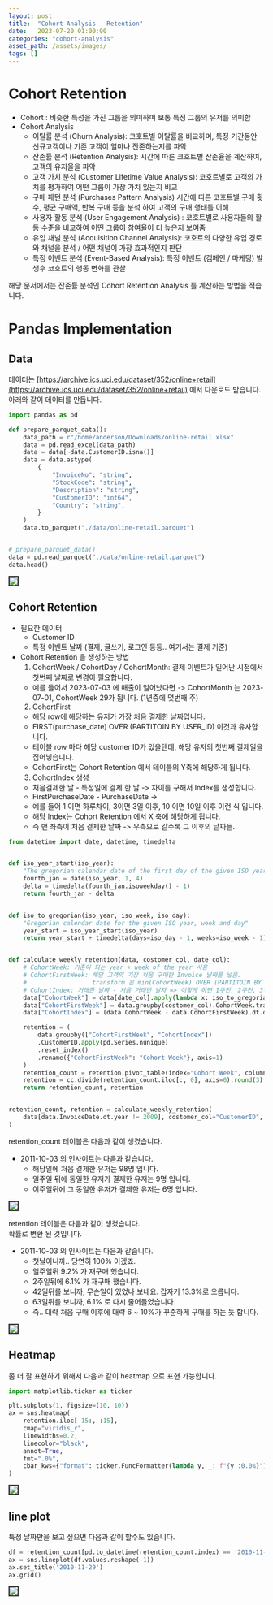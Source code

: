 ```yaml
---
layout: post
title:  "Cohort Analysis - Retention"
date:   2023-07-20 01:00:00
categories: "cohort-analysis"
asset_path: /assets/images/
tags: []
---
```


# Cohort Retention 

- Cohort : 비슷한 특성을 가진 그룹을 의미하며 보통 특정 그룹의 유저를 의미함
- Cohort Analysis 
  - 이탈률 분석 (Churn Analysis): 코호트별 이탈률을 비교하며, 특정 기간동안 신규고객이나 기존 고객이 얼마나 잔존하는지를 파악
  - 잔존률 분석 (Retention Analysis): 시간에 따른 코호트별 잔존율을 계산하여, 고객의 유지율을 파악
  - 고객 가치 분석 (Customer Lifetime Value Analysis): 코호트별로 고객의 가치를 평가하여 어떤 그룹이 가장 가치 있는지 비교
  - 구매 패턴 분석 (Purchases Pattern Analysis) 시간에 따른 코호트별 구매 횟수, 평균 구매액, 반복 구매 등을 분석 하여 고객의 구매 행태를 이해
  - 사용자 활동 분석 (User Engagement Analysis) : 코호트별로 사용자들의 활동 수준을 비교하여 어떤 그룹이 참여율이 더 높은지 보여줌
  - 유입 채널 분석 (Acquisition Channel Analysis): 코호트의 다양한 유입 경로와 채널을 분석 / 어떤 채널이 가장 효과적인지 판단 
  - 특정 이벤트 분석 (Event-Based Analysis): 특정 이벤트 (캠페인 / 마케팅) 발생후 코호트의 행동 변화를 관찰

해당 문서에서는 잔존률 분석인 Cohort Retention Analysis 를 계산하는 방법을 적습니다. 

# Pandas Implementation

## Data 

데이터는 [https://archive.ics.uci.edu/dataset/352/online+retail](https://archive.ics.uci.edu/dataset/352/online+retail) 에서 다운로드 받습니다.<br>
아래와 같이 데이터를 만듭니다. 

```python
import pandas as pd

def prepare_parquet_data():
    data_path = r"/home/anderson/Downloads/online-retail.xlsx"
    data = pd.read_excel(data_path)
    data = data[~data.CustomerID.isna()]
    data = data.astype(
        {
            "InvoiceNo": "string",
            "StockCode": "string",
            "Description": "string",
            "CustomerID": "int64",
            "Country": "string",
        }
    )
    data.to_parquet("./data/online-retail.parquet")


# prepare_parquet_data()
data = pd.read_parquet("./data/online-retail.parquet")
data.head()
```

<img src="{{ page.asset_path }}cohort-retention-01.png" class="img-responsive img-rounded img-fluid center" style="border: 2px solid #333333">



## Cohort Retention

- 필요한 데이터 
  - Customer ID
  - 특정 이벤트 날짜 (결제, 글쓰기, 로그인 등등.. 여기서는 결제 기준)
- Cohort Retention 을 생성하는 방법 
  1. CohortWeek / CohortDay / CohortMonth: 결제 이벤트가 일어난 시점에서 첫번째 날짜로 변경이 필요합니다. 
    - 예를 들어서 2023-07-03 에 매출이 일어났다면 -> CohortMonth 는 2023-07-01, CohortWeek 29가 됩니다. (1년중에 몇번째 주)
  2. CohortFirst 
    - 해당 row에 해당하는 유저가 가장 처음 결제한 날짜입니다.
    - FIRST(purchase_date) OVER (PARTITOIN BY USER_ID) 이것과 유사합니다. 
    - 테이블 row 마다 해당 customer ID가 있을텐데, 해당 유저의 첫번째 결제일을 집어넣습니다.
    - CohortFirst는 Cohort Retention 에서 테이블의 Y축에 해당하게 됩니다.  
  3. CohortIndex 생성
    - 처음결제한 날 - 특정일에 결제 한 날 -> 차이를 구해서 Index를 생성합니다. 
    - FirstPurchaseDate - PurchaseDate -> 
    - 예를 들어 1 이면 하루차이, 3이면 3일 이후, 10 이면 10일 이후 이런 식 입니다. 
    - 해당 Index는 Cohort Retention 에서 X 축에 해당하게 됩니다.
    - 즉 맨 좌측이 처음 결제한 날짜 -> 우측으로 갈수록 그 이후의 날짜들.


```python
from datetime import date, datetime, timedelta


def iso_year_start(iso_year):
    "The gregorian calendar date of the first day of the given ISO year"
    fourth_jan = date(iso_year, 1, 4)
    delta = timedelta(fourth_jan.isoweekday() - 1)
    return fourth_jan - delta


def iso_to_gregorian(iso_year, iso_week, iso_day):
    "Gregorian calendar date for the given ISO year, week and day"
    year_start = iso_year_start(iso_year)
    return year_start + timedelta(days=iso_day - 1, weeks=iso_week - 1)


def calculate_weekly_retention(data, costomer_col, date_col):
    # CohortWeek: 기준이 되는 year + week of the year 사용
    # CohortFirstWeek: 해당 고객의 가장 처음 구매한 Invoice 날짜를 넣음.
    #                  transform 은 min(CohortWeek) OVER (PARTITOIN BY customer) 와 유사 -> 동일한 index shape 을 리턴
    # CohortIndex: 거래한 날짜 - 처음 거래한 날자 => 이렇게 하면 1주전, 2주전, 3주전, 4주전 등등 처럼 언제 구매했었는지 나타낼수 있다
    data["CohortWeek"] = data[date_col].apply(lambda x: iso_to_gregorian(x.year, x.week, 1))
    data["CohortFirstWeek"] = data.groupby(costomer_col).CohortWeek.transform("min")
    data["CohortIndex"] = (data.CohortWeek - data.CohortFirstWeek).dt.days

    retention = (
        data.groupby(["CohortFirstWeek", "CohortIndex"])
        .CustomerID.apply(pd.Series.nunique)
        .reset_index()
        .rename({"CohortFirstWeek": "Cohort Week"}, axis=1)
    )
    retention_count = retention.pivot_table(index="Cohort Week", columns="CohortIndex", values="CustomerID")
    retention = cc.divide(retention_count.iloc[:, 0], axis=0).round(3)
    return retention_count, retention


retention_count, retention = calculate_weekly_retention(
    data[data.InvoiceDate.dt.year != 2009], costomer_col="CustomerID", date_col="InvoiceDate"
)
```

retention_count 테이블은 다음과 같이 생겼습니다.
- 2011-10-03 의 인사이트는 다음과 같습니다. 
  - 해당일에 처음 결제한 유저는 98명 입니다. 
  - 일주일 뒤에 동일한 유저가 결제한 유저는 9명 입니다. 
  - 이주일뒤에 그 동일한 유저가 결제한 유저는 6명 입니다. 

<img src="{{ page.asset_path }}cohort-retention-retention-count-table.png" class="img-responsive img-rounded img-fluid center" style="border: 2px solid #333333">


retention 테이블은 다음과 같이 생겼습니다. <br> 
확률로 변환 된 것입니다.

- 2011-10-03 의 인사이트는 다음과 같습니다.  
  - 첫날이니까.. 당연히 100% 이겠죠. 
  - 일주일뒤 9.2% 가 재구매 했습니다. 
  - 2주일뒤에 6.1% 가 재구매 했습니다. 
  - 42일뒤를 보니까, 무슨일이 있었나 보네요. 갑자기 13.3%로 오릅니다. 
  - 63일뒤를 보니까, 6.1% 로 다시 줄어들었습니다. 
  - 즉.. 대략 처음 구매 이후에 대략 6 ~ 10%가 꾸준하게 구매를 하는 듯 합니다. 

<img src="{{ page.asset_path }}cohort-retention-retention-percentage.png" class="img-responsive img-rounded img-fluid center" style="border: 2px solid #333333">


## Heatmap 

좀 더 잘 표현하기 위해서 다음과 같이 heatmap 으로 표현 가능합니다. 

```python
import matplotlib.ticker as ticker

plt.subplots(1, figsize=(10, 10))
ax = sns.heatmap(
    retention.iloc[-15:, :15],
    cmap="viridis_r",
    linewidths=0.2,
    linecolor="black",
    annot=True,
    fmt=".0%",
    cbar_kws={"format": ticker.FuncFormatter(lambda y, _: f"{y :0.0%}")},
)
```


<img src="{{ page.asset_path }}cohort-retention-heatmap.png" class="img-responsive img-rounded img-fluid center" style="border: 2px solid #333333">


## line plot 

특정 날짜만을 보고 싶으면 다음과 같이 할수도 있습니다.

```python
df = retention_count[pd.to_datetime(retention_count.index) == '2010-11-29']
ax = sns.lineplot(df.values.reshape(-1))
ax.set_title('2010-11-29')
ax.grid()
```


<img src="{{ page.asset_path }}cohort-retention-line.png" class="img-responsive img-rounded img-fluid center" style="border: 2px solid #333333">